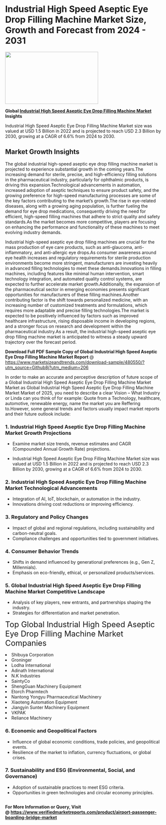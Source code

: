 <H1>Industrial High Speed Aseptic Eye Drop Filling Machine Market Size, Growth and Forecast from 2024 - 2031</H1><img class="aligncenter size-medium wp-image-584254" src="https://thirdeyenews.in/wp-content/uploads/2024/09/Global-Market-Research-300x168.jpeg" alt="" width="300" height="168" /><p><strong>Global&nbsp;<a href="https://www.marketsizeandtrends.com/download-sample/480550/?utm_source=Github8j?utm_medium=206">Industrial High Speed Aseptic Eye Drop Filling Machine Market</a> Insights</strong></p><p>Industrial High Speed Aseptic Eye Drop Filling Machine Market size was valued at USD 1.5 Billion in 2022 and is projected to reach USD 2.3 Billion by 2030, growing at a CAGR of 6.6% from 2024 to 2030.</p><p><h2>Market Growth Insights</h2> <p>The global industrial high-speed aseptic eye drop filling machine market is projected to experience substantial growth in the coming years.The increasing demand for sterile, precise, and high-efficiency filling solutions in the pharmaceutical industry, particularly for ophthalmic products, is driving this expansion.Technological advancements in automation, increased adoption of aseptic techniques to ensure product safety, and the growing preference for high-speed manufacturing processes are some of the key factors contributing to the market’s growth.The rise in eye-related diseases, along with a growing aging population, is further fueling the demand for eye drop medications, consequently driving the need for efficient, high-speed filling machines that adhere to strict quality and safety standards.As the market becomes more competitive, players are focusing on enhancing the performance and functionality of these machines to meet evolving industry demands.</p> <p>Industrial high-speed aseptic eye drop filling machines are crucial for the mass production of eye care products, such as anti-glaucoma, anti-inflammatory, and anti-allergic eye drops.As consumer awareness around eye health increases and regulatory requirements for sterile production environments become more stringent, manufacturers are investing heavily in advanced filling technologies to meet these demands.Innovations in filling machines, including features like minimal human intervention, smart technology integration, and automated quality control systems, are expected to further accelerate market growth.Additionally, the expansion of the pharmaceutical sector in emerging economies presents significant opportunities for manufacturers of these filling machines.Another contributing factor is the shift towards personalized medicine, with an increasing number of customized treatments and formulations, which requires more adaptable and precise filling technologies.The market is expected to be positively influenced by factors such as improved healthcare infrastructure, rising disposable income in developing regions, and a stronger focus on research and development within the pharmaceutical industry.As a result, the industrial high-speed aseptic eye drop filling machine market is anticipated to witness a steady upward trajectory over the forecast period.</p> <p><span class=""><strong>Download Full PDF Sample Copy of Global Industrial High Speed Aseptic Eye Drop Filling Machine Market Report</strong> @ <a href="https://www.marketsizeandtrends.com/download-sample/480550/?utm_source=Github8j?utm_medium=206" target="_blank">https://www.marketsizeandtrends.com/download-sample/480550/?utm_source=Github8j?utm_medium=206</a></span></p><p>In order to make an accurate and perceptive description of future scope of a Global&nbsp;Industrial High Speed Aseptic Eye Drop Filling Machine Market Market as Global&nbsp;Industrial High Speed Aseptic Eye Drop Filling Machine Market Market of 2025, you need to describe a clear Vision &ndash; What Industry or Linda can you think of for example: Quote from a Technology, healthcare, automotive, renewable energy, name the market you are Reffering to.However, some general trends and factors usually impact market reports and their future outlook include:</p><h3>1.&nbsp;<strong>Industrial High Speed Aseptic Eye Drop Filling Machine Market Growth Projections</strong></h3><ul><li>Examine market size trends, revenue estimates and CAGR (Compounded Annual Growth Rate) projections.</li><li><p>Industrial High Speed Aseptic Eye Drop Filling Machine Market size was valued at USD 1.5 Billion in 2022 and is projected to reach USD 2.3 Billion by 2030, growing at a CAGR of 6.6% from 2024 to 2030.</p></li></ul><h3>2.&nbsp;<strong>Industrial High Speed Aseptic Eye Drop Filling Machine Market Technological Advancements</strong></h3><ul><li>Integration of AI, IoT, blockchain, or automation in the industry.</li><li>Innovations driving cost reductions or improving efficiency.</li></ul><h3>3.&nbsp;<strong>Regulatory and Policy Changes</strong></h3><ul><li>Impact of global and regional regulations, including sustainability and carbon-neutral goals.</li><li>Compliance challenges and opportunities tied to government initiatives.</li></ul><h3>4.&nbsp;<strong>Consumer Behavior Trends</strong></h3><ul><li>Shifts in demand influenced by generational preferences (e.g., Gen Z, Millennials).</li><li>Emphasis on eco-friendly, ethical, or personalized products/services.</li></ul><h3>5.&nbsp;<strong>Global Industrial High Speed Aseptic Eye Drop Filling Machine Market Competitive Landscape</strong></h3><ul><li>Analysis of key players, new entrants, and partnerships shaping the industry.</li><li>Strategies for differentiation and market penetration.</li></ul><p data-pm-slice="1 1 []"><span style="color: inherit; font-family: inherit; font-size: 25px;">Top Global Industrial High Speed Aseptic Eye Drop Filling Machine Market Companies</span></p><div class="" data-test-id=""><p><li>Shibuya Corporation</li><li> Groninger</li><li> Lodha International</li><li> Adinath International</li><li> N.K Industries</li><li> SaintyCo</li><li> ShengGuan Machinery Equipment</li><li> Etorch Pharmtech</li><li> Nantong Yongyu Pharmaceutical Machinery</li><li> Xiaoteng Automation Equipment</li><li> Jiangyin Sunter Machinery Equipment</li><li> VKPAK</li><li> Reliance Machinery</li></p></div><h3>6.&nbsp;<strong>Economic and Geopolitical Factors</strong></h3><ul><li>Influence of global economic conditions, trade policies, and geopolitical events.</li><li>Resilience of the market to inflation, currency fluctuations, or global crises.</li></ul><h3>7.&nbsp;<strong>Sustainability and ESG (Environmental, Social, and Governance)</strong></h3><ul><li>Adoption of sustainable practices to meet ESG criteria.</li><li>Opportunities in green technologies and circular economy principles.</li></ul><h2><strong style="font-size: 14px;">For More Information or Query, Visit @&nbsp;</strong><a style="background-color: #ffffff; font-size: 14px;" href="https://www.marketsizeandtrends.com/report/industrial-high-speed-aseptic-eye-drop-filling-machine-market/" target="_blank">https://www.verifiedmarketreports.com/product/airport-passenger-boarding-bridge-market</a></h2>